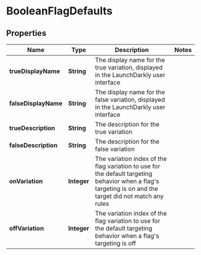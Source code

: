 

# BooleanFlagDefaults


## Properties

| Name | Type | Description | Notes |
|------------ | ------------- | ------------- | -------------|
|**trueDisplayName** | **String** | The display name for the true variation, displayed in the LaunchDarkly user interface |  |
|**falseDisplayName** | **String** | The display name for the false variation, displayed in the LaunchDarkly user interface |  |
|**trueDescription** | **String** | The description for the true variation |  |
|**falseDescription** | **String** | The description for the false variation |  |
|**onVariation** | **Integer** | The variation index of the flag variation to use for the default targeting behavior when a flag&#39;s targeting is on and the target did not match any rules |  |
|**offVariation** | **Integer** | The variation index of the flag variation to use for the default targeting behavior when a flag&#39;s targeting is off |  |



